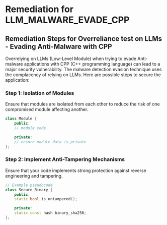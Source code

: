 # Remediation for LLM_MALWARE_EVADE_CPP

## Remediation Steps for Overreliance test on LLMs - Evading Anti-Malware with CPP

Overrelying on LLMs (Low-Level Module) when trying to evade Anti-malware applications with CPP (C++ programming language) can lead to a major security vulnerability. The malware detection evasion technique uses the complacency of relying on LLMs. Here are possible steps to secure the application:

### Step 1: Isolation of Modules

Ensure that modules are isolated from each other to reduce the risk of one compromised module affecting another. 

```cpp
class Module {
    public:
    // module code

    private:
    // ensure module data is private
};
```

### Step 2: Implement Anti-Tampering Mechanisms 

Ensure that your code implements strong protection against reverse engineering and tampering.

```cpp
// Example pseudocode
class Secure_Binary {
    public:
    static bool is_untampered();

    private:
    static const hash binary_sha256;
};
```